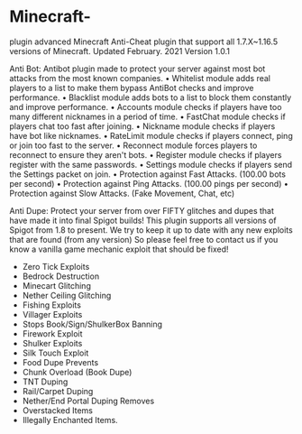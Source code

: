# Minecraft-
plugin
advanced Minecraft Anti-Cheat plugin
that support all 1.7.X~1.16.5 versions of Minecraft.
Updated February. 2021 
Version 1.0.1

Anti Bot:
Antibot plugin made to protect your server against most bot attacks from the most known companies.
• Whitelist module adds real players to a list to make them bypass AntiBot checks and improve performance.
• Blacklist module adds bots to a list to block them constantly and improve performance.
• Accounts module checks if players have too many different nicknames in a period of time.
• FastChat module checks if players chat too fast after joining.
• Nickname module checks if players have bot like nicknames.
• RateLimit module checks if players connect, ping or join too fast to the server.
• Reconnect module forces players to reconnect to ensure they aren't bots.
• Register module checks if players register with the same passwords.
• Settings module checks if players send the Settings packet on join.
• Protection against Fast Attacks. (100.00 bots per second)
• Protection against Ping Attacks. (100.00 pings per second)
• Protection against Slow Attacks. (Fake Movement, Chat, etc)

Anti Dupe:
Protect your server from over FIFTY glitches and dupes that have made it into final Spigot builds! This plugin supports all versions of Spigot from 1.8 to present. We try to keep it up to date with any new exploits that are found (from any version) So please feel free to contact us if you know a vanilla game mechanic exploit that should be fixed!
- Zero Tick Exploits
- Bedrock Destruction
- Minecart Glitching
- Nether Ceiling Glitching
- Fishing Exploits
- Villager Exploits
- Stops Book/Sign/ShulkerBox Banning
- Firework Exploit
- Shulker Exploits
- Silk Touch Exploit
- Food Dupe Prevents
- Chunk Overload (Book Dupe)
- TNT Duping
- Rail/Carpet Duping
- Nether/End Portal Duping Removes
- Overstacked Items
- Illegally Enchanted Items.
